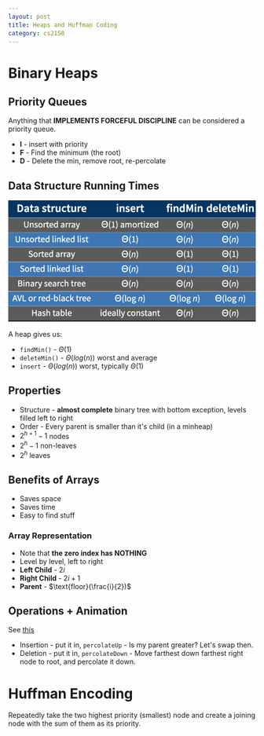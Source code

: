 ```yaml
---
layout: post 
title: Heaps and Huffman Coding
category: cs2150
---
```


# Binary Heaps 

## Priority Queues 

Anything that **IMPLEMENTS FORCEFUL DISCIPLINE** can be considered a priority queue. 

* **I** - insert with priority 
* **F** - Find the minimum (the root)
* **D** - Delete the min, remove root, re-percolate

## Data Structure Running Times 

![](/static/assets/media/pq.png)

A heap gives us: 

* `findMin()` - $\Theta(1)$ 
* `deleteMin()` - $\Theta(log(n))$ worst and average
* `insert` - $\Theta(log(n))$ worst, typically $\Theta(1)$

## Properties 

* Structure - **almost complete** binary tree with bottom exception, levels filled left to right 
* Order - Every parent is smaller than it's child (in a minheap)
* $2^{h+1}-1$ nodes 
* $2^h-1$ non-leaves 
* $2^h$ leaves 

## Benefits of Arrays 

* Saves space 
* Saves time 
* Easy to find stuff 

### Array Representation 

* Note that **the zero index has NOTHING**
* Level by level, left to right
* **Left Child** - $2i$
* **Right Child** - $2i+1$
* **Parent** - $\text{floor}(\frac{i}{2})$

## Operations + Animation

See [this](https://www.cs.usfca.edu/~galles/JavascriptVisual/Heap.html)

* Insertion - put it in, `percolateUp` - Is my parent greater? Let's swap then. 
* Deletion - put it in, `percolateDown` - Move farthest down farthest right node to root, and percolate it down. 

# Huffman Encoding

Repeatedly take the two highest priority (smallest) node and create a joining node with the sum of them as its priority. 